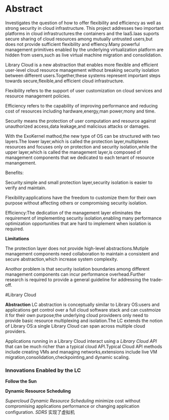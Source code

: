 # Abstract

Investigates the question of how to offer flexibility and efficiency as well as strong security in cloud infrastructure. This project addresses two important platforms in cloud infrastructures:the containers and the IaaS.Iaas suports secure sharing of cloud resources among mutually untrusted users,but does not provide sufficient flexibility and effiency.Many powerful management primitives enabled by the underlying virtualization platform are hidden from users,such as live virtual machine migration and consolidation.

Library Cloud is a new abstraction that enables more flexible and efficient user-level cloud resource management without breaking security isolation between different users.Together,these systems represent important steps towards secure,flexible,and efficient cloud infrastructure.

Flexibility refers to the support of user customization on cloud services and resource management policies.

Efficiency refers to the capability of improving performance and reducing cost of resources including hardware,energy,man power,mony and time.

Security means the protection of user computation and resource against unauthorized access,data leakage,and malicious attacks or damages.

With  the ExoKernel mathod,the new type of OS can be structured with two layers.The lower layer,which is called the protection layer,multiplexes resources and focuses only on protection and security isolation,while the upper layer,which is called the management layer,is composed of management components that we dedicated to each tenant of resource manangement.

Benefits:

Security:simple and small protection layer,security isolation is easier to verify and maintain.

Flexibility:applications have the freedom to customize them for their own purpose without affecting others or compromising security isolation.

Efficiency:The dedication of the management layer eliminates the requirement of implementing security isolation,enabling many performance optimization opportunities that are hard to implement when isolation is required.

**Limitations**

The protection layer does not provide high-level abstractions.Mutiple management components need collaboration to maintain a consistent and secure abstraction,which increase system complexity.

Anothor problem is that security isolation boundaries among different management components can incur performance overhead.Further research is required to provide a general guideline for addressing the trade-off.

#Library Cloud

**Abstraction**
LC abstraction is conceptually similar to Library OS:users and applications get control over a full cloud software stack and can custmoize it for their own purpose;the underlying cloud provideers only need to provide basic resource multiplexing and isolation.The LC extends the notion of Library OS:a single Library Cloud can span across multiple cloud providers.

Applications running in a Library Cloud interact using a _Library Cloud API_ that can be much richer than a typical cloud API.Typical Cloud API methods include creating VMs and managing networks,extensions include live VM migration,consolidation,checkpointing,and dynamic scaling.
### Innovations Enabled by the LC
**Follow the Sun**

**Dynamic Resource Scheduling**

_Supercloud Dynamic Resource Scheduling_ minimize cost without compromising applications performance or changing application configuration.
_SDRS_ 
实现了虚拟机
